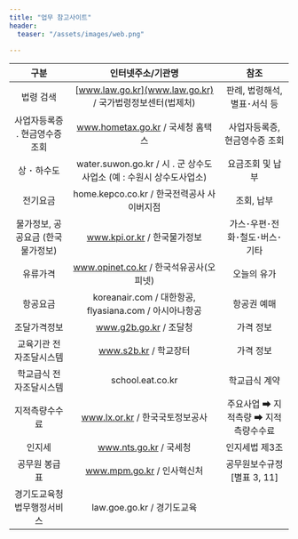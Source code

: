```yaml
---
title: "업무 참고사이트"
header:
  teaser: "/assets/images/web.png"

---
```



| 구분 | 인터넷주소/기관명 | 참조 |
|:----:|:-----------------:|:----:|
| 법령 검색 | [www.law.go.kr](www.law.go.kr) / 국가법령정보센터(법제처) | 판례, 법령해석, 별표･서식 등 |
| 사업자등록증 ․ 현금영수증 조회 | www.hometax.go.kr / 국세청 홈택스 | 사업자등록증, 현금영수증 조회 |
| 상 ･ 하수도 | water.suwon.go.kr / 시 ․ 군 상수도사업소 (예 : 수원시 상수도사업소) | 요금조회 및 납부 |
| 전기요금 | home.kepco.co.kr / 한국전력공사 사이버지점 | 조회, 납부 |
| 물가정보, 공공요금 (한국물가정보) | www.kpi.or.kr / 한국물가정보 | 가스･우편･전화･철도･버스･기타 |
| 유류가격 | www.opinet.co.kr / 한국석유공사(오피넷) | 오늘의 유가 |
| 항공요금 | koreanair.com / 대한항공, flyasiana.com / 아시아나항공 | 항공권 예매 |
| 조달가격정보 | www.g2b.go.kr / 조달청 | 가격 정보 |
| 교육기관 전자조달시스템 | www.s2b.kr / 학교장터 | 가격 정보 |
| 학교급식 전자조달시스템 | school.eat.co.kr | 학교급식 계약 |
| 지적측량수수료 | www.lx.or.kr / 한국국토정보공사 | 주요사업 ➡ 지적측량 ➡ 지적측량수수료 |
| 인지세 | www.nts.go.kr / 국세청 | 인지세법 제3조 |
| 공무원 봉급표 | www.mpm.go.kr / 인사혁신처 | 공무원보수규정[별표 3, 11] |
| 경기도교육청 법무행정서비스 | law.goe.go.kr / 경기도교육
